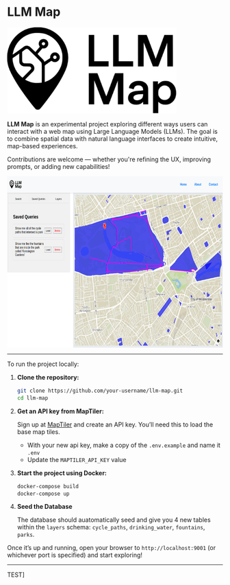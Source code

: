 # LLM Map

<img src="frontend/public/images/llm_map_logo.svg" alt="Logo" height="200">

**LLM Map** is an experimental project exploring different ways users can interact with a web map using Large Language Models (LLMs). The goal is to combine spatial data with natural language interfaces to create intuitive, map-based experiences.

Contributions are welcome — whether you're refining the UX, improving prompts, or adding new capabilities!

<img src="frontend/public/images/screen_grab.png" alt="Logo" height="400" style="display: block;
        margin-left: auto;
        margin-right: auto;">

---

To run the project locally:

1. **Clone the repository:**

   ```bash
   git clone https://github.com/your-username/llm-map.git
   cd llm-map
   ```

2. **Get an API key from MapTiler:**

   Sign up at [MapTiler](https://docs.maptiler.com/cloud/api/authentication-key/#api-key) and create an API key. You’ll need this to load the base map tiles.

   - With your new api key, make a copy of the `.env.example` and name it `.env`
   - Update the `MAPTILER_API_KEY` value

3. **Start the project using Docker:**

   ```bash
   docker-compose build
   docker-compose up
   ```

4. **Seed the Database**

   The database should auatomatically seed and give you 4 new tables within the `layers` schema: `cycle_paths`, `drinking_water`, `fountains`, `parks`.

Once it’s up and running, open your browser to `http://localhost:9001` (or whichever port is specified) and start exploring!

---

TEST]
